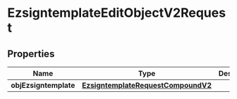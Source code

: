 

# EzsigntemplateEditObjectV2Request

## Properties

Name | Type | Description | Notes
------------ | ------------- | ------------- | -------------
**objEzsigntemplate** | [**EzsigntemplateRequestCompoundV2**](EzsigntemplateRequestCompoundV2.md) |  | 




